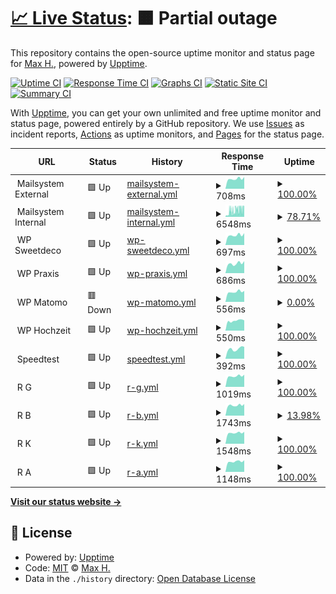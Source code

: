 # [📈 Live Status](https://status.haeckl-it.de): <!--live status--> **🟧 Partial outage**

This repository contains the open-source uptime monitor and status page for [Max H.](https://status.haeckl-it.de), powered by [Upptime](https://github.com/upptime/upptime).

[![Uptime CI](https://github.com/koj-co/upptime/workflows/Uptime%20CI/badge.svg)](https://github.com/koj-co/upptime/actions?query=workflow%3A%22Uptime+CI%22)
[![Response Time CI](https://github.com/koj-co/upptime/workflows/Response%20Time%20CI/badge.svg)](https://github.com/koj-co/upptime/actions?query=workflow%3A%22Response+Time+CI%22)
[![Graphs CI](https://github.com/koj-co/upptime/workflows/Graphs%20CI/badge.svg)](https://github.com/koj-co/upptime/actions?query=workflow%3A%22Graphs+CI%22)
[![Static Site CI](https://github.com/koj-co/upptime/workflows/Static%20Site%20CI/badge.svg)](https://github.com/koj-co/upptime/actions?query=workflow%3A%22Static+Site+CI%22)
[![Summary CI](https://github.com/koj-co/upptime/workflows/Summary%20CI/badge.svg)](https://github.com/koj-co/upptime/actions?query=workflow%3A%22Summary+CI%22)

With [Upptime](https://upptime.js.org), you can get your own unlimited and free uptime monitor and status page, powered entirely by a GitHub repository. We use [Issues](https://github.com/8ear/upptime/issues) as incident reports, [Actions](https://github.com/8ear/upptime/actions) as uptime monitors, and [Pages](https://status.haeckl-it.de) for the status page.

<!--start: status pages-->
<!-- This summary is generated by Upptime (https://github.com/upptime/upptime) -->
<!-- Do not edit this manually, your changes will be overwritten -->
<!-- prettier-ignore -->
| URL | Status | History | Response Time | Uptime |
| --- | ------ | ------- | ------------- | ------ |
| <img alt="" src="https://icons.duckduckgo.com/ip3/null.ico" height="13"> Mailsystem External | 🟩 Up | [mailsystem-external.yml](https://github.com/8ear/upptime/commits/HEAD/history/mailsystem-external.yml) | <details><summary><img alt="Response time graph" src="./graphs/mailsystem-external/response-time-week.png" height="20"> 708ms</summary><br><a href="https://status.haeckl-it.de/history/mailsystem-external"><img alt="Response time 792" src="https://img.shields.io/endpoint?url=https%3A%2F%2Fraw.githubusercontent.com%2F8ear%2Fupptime%2FHEAD%2Fapi%2Fmailsystem-external%2Fresponse-time.json"></a><br><a href="https://status.haeckl-it.de/history/mailsystem-external"><img alt="24-hour response time 835" src="https://img.shields.io/endpoint?url=https%3A%2F%2Fraw.githubusercontent.com%2F8ear%2Fupptime%2FHEAD%2Fapi%2Fmailsystem-external%2Fresponse-time-day.json"></a><br><a href="https://status.haeckl-it.de/history/mailsystem-external"><img alt="7-day response time 708" src="https://img.shields.io/endpoint?url=https%3A%2F%2Fraw.githubusercontent.com%2F8ear%2Fupptime%2FHEAD%2Fapi%2Fmailsystem-external%2Fresponse-time-week.json"></a><br><a href="https://status.haeckl-it.de/history/mailsystem-external"><img alt="30-day response time 748" src="https://img.shields.io/endpoint?url=https%3A%2F%2Fraw.githubusercontent.com%2F8ear%2Fupptime%2FHEAD%2Fapi%2Fmailsystem-external%2Fresponse-time-month.json"></a><br><a href="https://status.haeckl-it.de/history/mailsystem-external"><img alt="1-year response time 809" src="https://img.shields.io/endpoint?url=https%3A%2F%2Fraw.githubusercontent.com%2F8ear%2Fupptime%2FHEAD%2Fapi%2Fmailsystem-external%2Fresponse-time-year.json"></a></details> | <details><summary><a href="https://status.haeckl-it.de/history/mailsystem-external">100.00%</a></summary><a href="https://status.haeckl-it.de/history/mailsystem-external"><img alt="All-time uptime 97.26%" src="https://img.shields.io/endpoint?url=https%3A%2F%2Fraw.githubusercontent.com%2F8ear%2Fupptime%2FHEAD%2Fapi%2Fmailsystem-external%2Fuptime.json"></a><br><a href="https://status.haeckl-it.de/history/mailsystem-external"><img alt="24-hour uptime 100.00%" src="https://img.shields.io/endpoint?url=https%3A%2F%2Fraw.githubusercontent.com%2F8ear%2Fupptime%2FHEAD%2Fapi%2Fmailsystem-external%2Fuptime-day.json"></a><br><a href="https://status.haeckl-it.de/history/mailsystem-external"><img alt="7-day uptime 100.00%" src="https://img.shields.io/endpoint?url=https%3A%2F%2Fraw.githubusercontent.com%2F8ear%2Fupptime%2FHEAD%2Fapi%2Fmailsystem-external%2Fuptime-week.json"></a><br><a href="https://status.haeckl-it.de/history/mailsystem-external"><img alt="30-day uptime 99.93%" src="https://img.shields.io/endpoint?url=https%3A%2F%2Fraw.githubusercontent.com%2F8ear%2Fupptime%2FHEAD%2Fapi%2Fmailsystem-external%2Fuptime-month.json"></a><br><a href="https://status.haeckl-it.de/history/mailsystem-external"><img alt="1-year uptime 99.94%" src="https://img.shields.io/endpoint?url=https%3A%2F%2Fraw.githubusercontent.com%2F8ear%2Fupptime%2FHEAD%2Fapi%2Fmailsystem-external%2Fuptime-year.json"></a></details>
| <img alt="" src="https://icons.duckduckgo.com/ip3/null.ico" height="13"> Mailsystem Internal | 🟩 Up | [mailsystem-internal.yml](https://github.com/8ear/upptime/commits/HEAD/history/mailsystem-internal.yml) | <details><summary><img alt="Response time graph" src="./graphs/mailsystem-internal/response-time-week.png" height="20"> 6548ms</summary><br><a href="https://status.haeckl-it.de/history/mailsystem-internal"><img alt="Response time 2556" src="https://img.shields.io/endpoint?url=https%3A%2F%2Fraw.githubusercontent.com%2F8ear%2Fupptime%2FHEAD%2Fapi%2Fmailsystem-internal%2Fresponse-time.json"></a><br><a href="https://status.haeckl-it.de/history/mailsystem-internal"><img alt="24-hour response time 7345" src="https://img.shields.io/endpoint?url=https%3A%2F%2Fraw.githubusercontent.com%2F8ear%2Fupptime%2FHEAD%2Fapi%2Fmailsystem-internal%2Fresponse-time-day.json"></a><br><a href="https://status.haeckl-it.de/history/mailsystem-internal"><img alt="7-day response time 6548" src="https://img.shields.io/endpoint?url=https%3A%2F%2Fraw.githubusercontent.com%2F8ear%2Fupptime%2FHEAD%2Fapi%2Fmailsystem-internal%2Fresponse-time-week.json"></a><br><a href="https://status.haeckl-it.de/history/mailsystem-internal"><img alt="30-day response time 5235" src="https://img.shields.io/endpoint?url=https%3A%2F%2Fraw.githubusercontent.com%2F8ear%2Fupptime%2FHEAD%2Fapi%2Fmailsystem-internal%2Fresponse-time-month.json"></a><br><a href="https://status.haeckl-it.de/history/mailsystem-internal"><img alt="1-year response time 2621" src="https://img.shields.io/endpoint?url=https%3A%2F%2Fraw.githubusercontent.com%2F8ear%2Fupptime%2FHEAD%2Fapi%2Fmailsystem-internal%2Fresponse-time-year.json"></a></details> | <details><summary><a href="https://status.haeckl-it.de/history/mailsystem-internal">78.71%</a></summary><a href="https://status.haeckl-it.de/history/mailsystem-internal"><img alt="All-time uptime 99.16%" src="https://img.shields.io/endpoint?url=https%3A%2F%2Fraw.githubusercontent.com%2F8ear%2Fupptime%2FHEAD%2Fapi%2Fmailsystem-internal%2Fuptime.json"></a><br><a href="https://status.haeckl-it.de/history/mailsystem-internal"><img alt="24-hour uptime 0.00%" src="https://img.shields.io/endpoint?url=https%3A%2F%2Fraw.githubusercontent.com%2F8ear%2Fupptime%2FHEAD%2Fapi%2Fmailsystem-internal%2Fuptime-day.json"></a><br><a href="https://status.haeckl-it.de/history/mailsystem-internal"><img alt="7-day uptime 78.71%" src="https://img.shields.io/endpoint?url=https%3A%2F%2Fraw.githubusercontent.com%2F8ear%2Fupptime%2FHEAD%2Fapi%2Fmailsystem-internal%2Fuptime-week.json"></a><br><a href="https://status.haeckl-it.de/history/mailsystem-internal"><img alt="30-day uptime 95.03%" src="https://img.shields.io/endpoint?url=https%3A%2F%2Fraw.githubusercontent.com%2F8ear%2Fupptime%2FHEAD%2Fapi%2Fmailsystem-internal%2Fuptime-month.json"></a><br><a href="https://status.haeckl-it.de/history/mailsystem-internal"><img alt="1-year uptime 99.44%" src="https://img.shields.io/endpoint?url=https%3A%2F%2Fraw.githubusercontent.com%2F8ear%2Fupptime%2FHEAD%2Fapi%2Fmailsystem-internal%2Fuptime-year.json"></a></details>
| <img alt="" src="https://icons.duckduckgo.com/ip3/null.ico" height="13"> WP Sweetdeco | 🟩 Up | [wp-sweetdeco.yml](https://github.com/8ear/upptime/commits/HEAD/history/wp-sweetdeco.yml) | <details><summary><img alt="Response time graph" src="./graphs/wp-sweetdeco/response-time-week.png" height="20"> 697ms</summary><br><a href="https://status.haeckl-it.de/history/wp-sweetdeco"><img alt="Response time 822" src="https://img.shields.io/endpoint?url=https%3A%2F%2Fraw.githubusercontent.com%2F8ear%2Fupptime%2FHEAD%2Fapi%2Fwp-sweetdeco%2Fresponse-time.json"></a><br><a href="https://status.haeckl-it.de/history/wp-sweetdeco"><img alt="24-hour response time 839" src="https://img.shields.io/endpoint?url=https%3A%2F%2Fraw.githubusercontent.com%2F8ear%2Fupptime%2FHEAD%2Fapi%2Fwp-sweetdeco%2Fresponse-time-day.json"></a><br><a href="https://status.haeckl-it.de/history/wp-sweetdeco"><img alt="7-day response time 697" src="https://img.shields.io/endpoint?url=https%3A%2F%2Fraw.githubusercontent.com%2F8ear%2Fupptime%2FHEAD%2Fapi%2Fwp-sweetdeco%2Fresponse-time-week.json"></a><br><a href="https://status.haeckl-it.de/history/wp-sweetdeco"><img alt="30-day response time 753" src="https://img.shields.io/endpoint?url=https%3A%2F%2Fraw.githubusercontent.com%2F8ear%2Fupptime%2FHEAD%2Fapi%2Fwp-sweetdeco%2Fresponse-time-month.json"></a><br><a href="https://status.haeckl-it.de/history/wp-sweetdeco"><img alt="1-year response time 840" src="https://img.shields.io/endpoint?url=https%3A%2F%2Fraw.githubusercontent.com%2F8ear%2Fupptime%2FHEAD%2Fapi%2Fwp-sweetdeco%2Fresponse-time-year.json"></a></details> | <details><summary><a href="https://status.haeckl-it.de/history/wp-sweetdeco">100.00%</a></summary><a href="https://status.haeckl-it.de/history/wp-sweetdeco"><img alt="All-time uptime 99.34%" src="https://img.shields.io/endpoint?url=https%3A%2F%2Fraw.githubusercontent.com%2F8ear%2Fupptime%2FHEAD%2Fapi%2Fwp-sweetdeco%2Fuptime.json"></a><br><a href="https://status.haeckl-it.de/history/wp-sweetdeco"><img alt="24-hour uptime 100.00%" src="https://img.shields.io/endpoint?url=https%3A%2F%2Fraw.githubusercontent.com%2F8ear%2Fupptime%2FHEAD%2Fapi%2Fwp-sweetdeco%2Fuptime-day.json"></a><br><a href="https://status.haeckl-it.de/history/wp-sweetdeco"><img alt="7-day uptime 100.00%" src="https://img.shields.io/endpoint?url=https%3A%2F%2Fraw.githubusercontent.com%2F8ear%2Fupptime%2FHEAD%2Fapi%2Fwp-sweetdeco%2Fuptime-week.json"></a><br><a href="https://status.haeckl-it.de/history/wp-sweetdeco"><img alt="30-day uptime 99.93%" src="https://img.shields.io/endpoint?url=https%3A%2F%2Fraw.githubusercontent.com%2F8ear%2Fupptime%2FHEAD%2Fapi%2Fwp-sweetdeco%2Fuptime-month.json"></a><br><a href="https://status.haeckl-it.de/history/wp-sweetdeco"><img alt="1-year uptime 98.42%" src="https://img.shields.io/endpoint?url=https%3A%2F%2Fraw.githubusercontent.com%2F8ear%2Fupptime%2FHEAD%2Fapi%2Fwp-sweetdeco%2Fuptime-year.json"></a></details>
| <img alt="" src="https://icons.duckduckgo.com/ip3/null.ico" height="13"> WP Praxis | 🟩 Up | [wp-praxis.yml](https://github.com/8ear/upptime/commits/HEAD/history/wp-praxis.yml) | <details><summary><img alt="Response time graph" src="./graphs/wp-praxis/response-time-week.png" height="20"> 686ms</summary><br><a href="https://status.haeckl-it.de/history/wp-praxis"><img alt="Response time 775" src="https://img.shields.io/endpoint?url=https%3A%2F%2Fraw.githubusercontent.com%2F8ear%2Fupptime%2FHEAD%2Fapi%2Fwp-praxis%2Fresponse-time.json"></a><br><a href="https://status.haeckl-it.de/history/wp-praxis"><img alt="24-hour response time 851" src="https://img.shields.io/endpoint?url=https%3A%2F%2Fraw.githubusercontent.com%2F8ear%2Fupptime%2FHEAD%2Fapi%2Fwp-praxis%2Fresponse-time-day.json"></a><br><a href="https://status.haeckl-it.de/history/wp-praxis"><img alt="7-day response time 686" src="https://img.shields.io/endpoint?url=https%3A%2F%2Fraw.githubusercontent.com%2F8ear%2Fupptime%2FHEAD%2Fapi%2Fwp-praxis%2Fresponse-time-week.json"></a><br><a href="https://status.haeckl-it.de/history/wp-praxis"><img alt="30-day response time 722" src="https://img.shields.io/endpoint?url=https%3A%2F%2Fraw.githubusercontent.com%2F8ear%2Fupptime%2FHEAD%2Fapi%2Fwp-praxis%2Fresponse-time-month.json"></a><br><a href="https://status.haeckl-it.de/history/wp-praxis"><img alt="1-year response time 790" src="https://img.shields.io/endpoint?url=https%3A%2F%2Fraw.githubusercontent.com%2F8ear%2Fupptime%2FHEAD%2Fapi%2Fwp-praxis%2Fresponse-time-year.json"></a></details> | <details><summary><a href="https://status.haeckl-it.de/history/wp-praxis">100.00%</a></summary><a href="https://status.haeckl-it.de/history/wp-praxis"><img alt="All-time uptime 98.77%" src="https://img.shields.io/endpoint?url=https%3A%2F%2Fraw.githubusercontent.com%2F8ear%2Fupptime%2FHEAD%2Fapi%2Fwp-praxis%2Fuptime.json"></a><br><a href="https://status.haeckl-it.de/history/wp-praxis"><img alt="24-hour uptime 100.00%" src="https://img.shields.io/endpoint?url=https%3A%2F%2Fraw.githubusercontent.com%2F8ear%2Fupptime%2FHEAD%2Fapi%2Fwp-praxis%2Fuptime-day.json"></a><br><a href="https://status.haeckl-it.de/history/wp-praxis"><img alt="7-day uptime 100.00%" src="https://img.shields.io/endpoint?url=https%3A%2F%2Fraw.githubusercontent.com%2F8ear%2Fupptime%2FHEAD%2Fapi%2Fwp-praxis%2Fuptime-week.json"></a><br><a href="https://status.haeckl-it.de/history/wp-praxis"><img alt="30-day uptime 99.93%" src="https://img.shields.io/endpoint?url=https%3A%2F%2Fraw.githubusercontent.com%2F8ear%2Fupptime%2FHEAD%2Fapi%2Fwp-praxis%2Fuptime-month.json"></a><br><a href="https://status.haeckl-it.de/history/wp-praxis"><img alt="1-year uptime 99.99%" src="https://img.shields.io/endpoint?url=https%3A%2F%2Fraw.githubusercontent.com%2F8ear%2Fupptime%2FHEAD%2Fapi%2Fwp-praxis%2Fuptime-year.json"></a></details>
| <img alt="" src="https://icons.duckduckgo.com/ip3/null.ico" height="13"> WP Matomo | 🟥 Down | [wp-matomo.yml](https://github.com/8ear/upptime/commits/HEAD/history/wp-matomo.yml) | <details><summary><img alt="Response time graph" src="./graphs/wp-matomo/response-time-week.png" height="20"> 556ms</summary><br><a href="https://status.haeckl-it.de/history/wp-matomo"><img alt="Response time 607" src="https://img.shields.io/endpoint?url=https%3A%2F%2Fraw.githubusercontent.com%2F8ear%2Fupptime%2FHEAD%2Fapi%2Fwp-matomo%2Fresponse-time.json"></a><br><a href="https://status.haeckl-it.de/history/wp-matomo"><img alt="24-hour response time 604" src="https://img.shields.io/endpoint?url=https%3A%2F%2Fraw.githubusercontent.com%2F8ear%2Fupptime%2FHEAD%2Fapi%2Fwp-matomo%2Fresponse-time-day.json"></a><br><a href="https://status.haeckl-it.de/history/wp-matomo"><img alt="7-day response time 556" src="https://img.shields.io/endpoint?url=https%3A%2F%2Fraw.githubusercontent.com%2F8ear%2Fupptime%2FHEAD%2Fapi%2Fwp-matomo%2Fresponse-time-week.json"></a><br><a href="https://status.haeckl-it.de/history/wp-matomo"><img alt="30-day response time 569" src="https://img.shields.io/endpoint?url=https%3A%2F%2Fraw.githubusercontent.com%2F8ear%2Fupptime%2FHEAD%2Fapi%2Fwp-matomo%2Fresponse-time-month.json"></a><br><a href="https://status.haeckl-it.de/history/wp-matomo"><img alt="1-year response time 615" src="https://img.shields.io/endpoint?url=https%3A%2F%2Fraw.githubusercontent.com%2F8ear%2Fupptime%2FHEAD%2Fapi%2Fwp-matomo%2Fresponse-time-year.json"></a></details> | <details><summary><a href="https://status.haeckl-it.de/history/wp-matomo">0.00%</a></summary><a href="https://status.haeckl-it.de/history/wp-matomo"><img alt="All-time uptime 34.86%" src="https://img.shields.io/endpoint?url=https%3A%2F%2Fraw.githubusercontent.com%2F8ear%2Fupptime%2FHEAD%2Fapi%2Fwp-matomo%2Fuptime.json"></a><br><a href="https://status.haeckl-it.de/history/wp-matomo"><img alt="24-hour uptime 0.00%" src="https://img.shields.io/endpoint?url=https%3A%2F%2Fraw.githubusercontent.com%2F8ear%2Fupptime%2FHEAD%2Fapi%2Fwp-matomo%2Fuptime-day.json"></a><br><a href="https://status.haeckl-it.de/history/wp-matomo"><img alt="7-day uptime 0.00%" src="https://img.shields.io/endpoint?url=https%3A%2F%2Fraw.githubusercontent.com%2F8ear%2Fupptime%2FHEAD%2Fapi%2Fwp-matomo%2Fuptime-week.json"></a><br><a href="https://status.haeckl-it.de/history/wp-matomo"><img alt="30-day uptime 0.00%" src="https://img.shields.io/endpoint?url=https%3A%2F%2Fraw.githubusercontent.com%2F8ear%2Fupptime%2FHEAD%2Fapi%2Fwp-matomo%2Fuptime-month.json"></a><br><a href="https://status.haeckl-it.de/history/wp-matomo"><img alt="1-year uptime 0.01%" src="https://img.shields.io/endpoint?url=https%3A%2F%2Fraw.githubusercontent.com%2F8ear%2Fupptime%2FHEAD%2Fapi%2Fwp-matomo%2Fuptime-year.json"></a></details>
| <img alt="" src="https://icons.duckduckgo.com/ip3/null.ico" height="13"> WP Hochzeit | 🟩 Up | [wp-hochzeit.yml](https://github.com/8ear/upptime/commits/HEAD/history/wp-hochzeit.yml) | <details><summary><img alt="Response time graph" src="./graphs/wp-hochzeit/response-time-week.png" height="20"> 550ms</summary><br><a href="https://status.haeckl-it.de/history/wp-hochzeit"><img alt="Response time 713" src="https://img.shields.io/endpoint?url=https%3A%2F%2Fraw.githubusercontent.com%2F8ear%2Fupptime%2FHEAD%2Fapi%2Fwp-hochzeit%2Fresponse-time.json"></a><br><a href="https://status.haeckl-it.de/history/wp-hochzeit"><img alt="24-hour response time 564" src="https://img.shields.io/endpoint?url=https%3A%2F%2Fraw.githubusercontent.com%2F8ear%2Fupptime%2FHEAD%2Fapi%2Fwp-hochzeit%2Fresponse-time-day.json"></a><br><a href="https://status.haeckl-it.de/history/wp-hochzeit"><img alt="7-day response time 550" src="https://img.shields.io/endpoint?url=https%3A%2F%2Fraw.githubusercontent.com%2F8ear%2Fupptime%2FHEAD%2Fapi%2Fwp-hochzeit%2Fresponse-time-week.json"></a><br><a href="https://status.haeckl-it.de/history/wp-hochzeit"><img alt="30-day response time 597" src="https://img.shields.io/endpoint?url=https%3A%2F%2Fraw.githubusercontent.com%2F8ear%2Fupptime%2FHEAD%2Fapi%2Fwp-hochzeit%2Fresponse-time-month.json"></a><br><a href="https://status.haeckl-it.de/history/wp-hochzeit"><img alt="1-year response time 675" src="https://img.shields.io/endpoint?url=https%3A%2F%2Fraw.githubusercontent.com%2F8ear%2Fupptime%2FHEAD%2Fapi%2Fwp-hochzeit%2Fresponse-time-year.json"></a></details> | <details><summary><a href="https://status.haeckl-it.de/history/wp-hochzeit">100.00%</a></summary><a href="https://status.haeckl-it.de/history/wp-hochzeit"><img alt="All-time uptime 99.59%" src="https://img.shields.io/endpoint?url=https%3A%2F%2Fraw.githubusercontent.com%2F8ear%2Fupptime%2FHEAD%2Fapi%2Fwp-hochzeit%2Fuptime.json"></a><br><a href="https://status.haeckl-it.de/history/wp-hochzeit"><img alt="24-hour uptime 100.00%" src="https://img.shields.io/endpoint?url=https%3A%2F%2Fraw.githubusercontent.com%2F8ear%2Fupptime%2FHEAD%2Fapi%2Fwp-hochzeit%2Fuptime-day.json"></a><br><a href="https://status.haeckl-it.de/history/wp-hochzeit"><img alt="7-day uptime 100.00%" src="https://img.shields.io/endpoint?url=https%3A%2F%2Fraw.githubusercontent.com%2F8ear%2Fupptime%2FHEAD%2Fapi%2Fwp-hochzeit%2Fuptime-week.json"></a><br><a href="https://status.haeckl-it.de/history/wp-hochzeit"><img alt="30-day uptime 99.93%" src="https://img.shields.io/endpoint?url=https%3A%2F%2Fraw.githubusercontent.com%2F8ear%2Fupptime%2FHEAD%2Fapi%2Fwp-hochzeit%2Fuptime-month.json"></a><br><a href="https://status.haeckl-it.de/history/wp-hochzeit"><img alt="1-year uptime 99.95%" src="https://img.shields.io/endpoint?url=https%3A%2F%2Fraw.githubusercontent.com%2F8ear%2Fupptime%2FHEAD%2Fapi%2Fwp-hochzeit%2Fuptime-year.json"></a></details>
| <img alt="" src="https://icons.duckduckgo.com/ip3/null.ico" height="13"> Speedtest | 🟩 Up | [speedtest.yml](https://github.com/8ear/upptime/commits/HEAD/history/speedtest.yml) | <details><summary><img alt="Response time graph" src="./graphs/speedtest/response-time-week.png" height="20"> 392ms</summary><br><a href="https://status.haeckl-it.de/history/speedtest"><img alt="Response time 473" src="https://img.shields.io/endpoint?url=https%3A%2F%2Fraw.githubusercontent.com%2F8ear%2Fupptime%2FHEAD%2Fapi%2Fspeedtest%2Fresponse-time.json"></a><br><a href="https://status.haeckl-it.de/history/speedtest"><img alt="24-hour response time 474" src="https://img.shields.io/endpoint?url=https%3A%2F%2Fraw.githubusercontent.com%2F8ear%2Fupptime%2FHEAD%2Fapi%2Fspeedtest%2Fresponse-time-day.json"></a><br><a href="https://status.haeckl-it.de/history/speedtest"><img alt="7-day response time 392" src="https://img.shields.io/endpoint?url=https%3A%2F%2Fraw.githubusercontent.com%2F8ear%2Fupptime%2FHEAD%2Fapi%2Fspeedtest%2Fresponse-time-week.json"></a><br><a href="https://status.haeckl-it.de/history/speedtest"><img alt="30-day response time 443" src="https://img.shields.io/endpoint?url=https%3A%2F%2Fraw.githubusercontent.com%2F8ear%2Fupptime%2FHEAD%2Fapi%2Fspeedtest%2Fresponse-time-month.json"></a><br><a href="https://status.haeckl-it.de/history/speedtest"><img alt="1-year response time 486" src="https://img.shields.io/endpoint?url=https%3A%2F%2Fraw.githubusercontent.com%2F8ear%2Fupptime%2FHEAD%2Fapi%2Fspeedtest%2Fresponse-time-year.json"></a></details> | <details><summary><a href="https://status.haeckl-it.de/history/speedtest">100.00%</a></summary><a href="https://status.haeckl-it.de/history/speedtest"><img alt="All-time uptime 99.99%" src="https://img.shields.io/endpoint?url=https%3A%2F%2Fraw.githubusercontent.com%2F8ear%2Fupptime%2FHEAD%2Fapi%2Fspeedtest%2Fuptime.json"></a><br><a href="https://status.haeckl-it.de/history/speedtest"><img alt="24-hour uptime 100.00%" src="https://img.shields.io/endpoint?url=https%3A%2F%2Fraw.githubusercontent.com%2F8ear%2Fupptime%2FHEAD%2Fapi%2Fspeedtest%2Fuptime-day.json"></a><br><a href="https://status.haeckl-it.de/history/speedtest"><img alt="7-day uptime 100.00%" src="https://img.shields.io/endpoint?url=https%3A%2F%2Fraw.githubusercontent.com%2F8ear%2Fupptime%2FHEAD%2Fapi%2Fspeedtest%2Fuptime-week.json"></a><br><a href="https://status.haeckl-it.de/history/speedtest"><img alt="30-day uptime 99.93%" src="https://img.shields.io/endpoint?url=https%3A%2F%2Fraw.githubusercontent.com%2F8ear%2Fupptime%2FHEAD%2Fapi%2Fspeedtest%2Fuptime-month.json"></a><br><a href="https://status.haeckl-it.de/history/speedtest"><img alt="1-year uptime 99.99%" src="https://img.shields.io/endpoint?url=https%3A%2F%2Fraw.githubusercontent.com%2F8ear%2Fupptime%2FHEAD%2Fapi%2Fspeedtest%2Fuptime-year.json"></a></details>
| <img alt="" src="https://icons.duckduckgo.com/ip3/null.ico" height="13"> R G | 🟩 Up | [r-g.yml](https://github.com/8ear/upptime/commits/HEAD/history/r-g.yml) | <details><summary><img alt="Response time graph" src="./graphs/r-g/response-time-week.png" height="20"> 1019ms</summary><br><a href="https://status.haeckl-it.de/history/r-g"><img alt="Response time 1062" src="https://img.shields.io/endpoint?url=https%3A%2F%2Fraw.githubusercontent.com%2F8ear%2Fupptime%2FHEAD%2Fapi%2Fr-g%2Fresponse-time.json"></a><br><a href="https://status.haeckl-it.de/history/r-g"><img alt="24-hour response time 1159" src="https://img.shields.io/endpoint?url=https%3A%2F%2Fraw.githubusercontent.com%2F8ear%2Fupptime%2FHEAD%2Fapi%2Fr-g%2Fresponse-time-day.json"></a><br><a href="https://status.haeckl-it.de/history/r-g"><img alt="7-day response time 1019" src="https://img.shields.io/endpoint?url=https%3A%2F%2Fraw.githubusercontent.com%2F8ear%2Fupptime%2FHEAD%2Fapi%2Fr-g%2Fresponse-time-week.json"></a><br><a href="https://status.haeckl-it.de/history/r-g"><img alt="30-day response time 1063" src="https://img.shields.io/endpoint?url=https%3A%2F%2Fraw.githubusercontent.com%2F8ear%2Fupptime%2FHEAD%2Fapi%2Fr-g%2Fresponse-time-month.json"></a><br><a href="https://status.haeckl-it.de/history/r-g"><img alt="1-year response time 1120" src="https://img.shields.io/endpoint?url=https%3A%2F%2Fraw.githubusercontent.com%2F8ear%2Fupptime%2FHEAD%2Fapi%2Fr-g%2Fresponse-time-year.json"></a></details> | <details><summary><a href="https://status.haeckl-it.de/history/r-g">100.00%</a></summary><a href="https://status.haeckl-it.de/history/r-g"><img alt="All-time uptime 66.12%" src="https://img.shields.io/endpoint?url=https%3A%2F%2Fraw.githubusercontent.com%2F8ear%2Fupptime%2FHEAD%2Fapi%2Fr-g%2Fuptime.json"></a><br><a href="https://status.haeckl-it.de/history/r-g"><img alt="24-hour uptime 100.00%" src="https://img.shields.io/endpoint?url=https%3A%2F%2Fraw.githubusercontent.com%2F8ear%2Fupptime%2FHEAD%2Fapi%2Fr-g%2Fuptime-day.json"></a><br><a href="https://status.haeckl-it.de/history/r-g"><img alt="7-day uptime 100.00%" src="https://img.shields.io/endpoint?url=https%3A%2F%2Fraw.githubusercontent.com%2F8ear%2Fupptime%2FHEAD%2Fapi%2Fr-g%2Fuptime-week.json"></a><br><a href="https://status.haeckl-it.de/history/r-g"><img alt="30-day uptime 100.00%" src="https://img.shields.io/endpoint?url=https%3A%2F%2Fraw.githubusercontent.com%2F8ear%2Fupptime%2FHEAD%2Fapi%2Fr-g%2Fuptime-month.json"></a><br><a href="https://status.haeckl-it.de/history/r-g"><img alt="1-year uptime 99.87%" src="https://img.shields.io/endpoint?url=https%3A%2F%2Fraw.githubusercontent.com%2F8ear%2Fupptime%2FHEAD%2Fapi%2Fr-g%2Fuptime-year.json"></a></details>
| <img alt="" src="https://icons.duckduckgo.com/ip3/null.ico" height="13"> R B | 🟩 Up | [r-b.yml](https://github.com/8ear/upptime/commits/HEAD/history/r-b.yml) | <details><summary><img alt="Response time graph" src="./graphs/r-b/response-time-week.png" height="20"> 1743ms</summary><br><a href="https://status.haeckl-it.de/history/r-b"><img alt="Response time 1395" src="https://img.shields.io/endpoint?url=https%3A%2F%2Fraw.githubusercontent.com%2F8ear%2Fupptime%2FHEAD%2Fapi%2Fr-b%2Fresponse-time.json"></a><br><a href="https://status.haeckl-it.de/history/r-b"><img alt="24-hour response time 3936" src="https://img.shields.io/endpoint?url=https%3A%2F%2Fraw.githubusercontent.com%2F8ear%2Fupptime%2FHEAD%2Fapi%2Fr-b%2Fresponse-time-day.json"></a><br><a href="https://status.haeckl-it.de/history/r-b"><img alt="7-day response time 1743" src="https://img.shields.io/endpoint?url=https%3A%2F%2Fraw.githubusercontent.com%2F8ear%2Fupptime%2FHEAD%2Fapi%2Fr-b%2Fresponse-time-week.json"></a><br><a href="https://status.haeckl-it.de/history/r-b"><img alt="30-day response time 2409" src="https://img.shields.io/endpoint?url=https%3A%2F%2Fraw.githubusercontent.com%2F8ear%2Fupptime%2FHEAD%2Fapi%2Fr-b%2Fresponse-time-month.json"></a><br><a href="https://status.haeckl-it.de/history/r-b"><img alt="1-year response time 1384" src="https://img.shields.io/endpoint?url=https%3A%2F%2Fraw.githubusercontent.com%2F8ear%2Fupptime%2FHEAD%2Fapi%2Fr-b%2Fresponse-time-year.json"></a></details> | <details><summary><a href="https://status.haeckl-it.de/history/r-b">13.98%</a></summary><a href="https://status.haeckl-it.de/history/r-b"><img alt="All-time uptime 65.83%" src="https://img.shields.io/endpoint?url=https%3A%2F%2Fraw.githubusercontent.com%2F8ear%2Fupptime%2FHEAD%2Fapi%2Fr-b%2Fuptime.json"></a><br><a href="https://status.haeckl-it.de/history/r-b"><img alt="24-hour uptime 0.00%" src="https://img.shields.io/endpoint?url=https%3A%2F%2Fraw.githubusercontent.com%2F8ear%2Fupptime%2FHEAD%2Fapi%2Fr-b%2Fuptime-day.json"></a><br><a href="https://status.haeckl-it.de/history/r-b"><img alt="7-day uptime 13.98%" src="https://img.shields.io/endpoint?url=https%3A%2F%2Fraw.githubusercontent.com%2F8ear%2Fupptime%2FHEAD%2Fapi%2Fr-b%2Fuptime-week.json"></a><br><a href="https://status.haeckl-it.de/history/r-b"><img alt="30-day uptime 79.82%" src="https://img.shields.io/endpoint?url=https%3A%2F%2Fraw.githubusercontent.com%2F8ear%2Fupptime%2FHEAD%2Fapi%2Fr-b%2Fuptime-month.json"></a><br><a href="https://status.haeckl-it.de/history/r-b"><img alt="1-year uptime 98.07%" src="https://img.shields.io/endpoint?url=https%3A%2F%2Fraw.githubusercontent.com%2F8ear%2Fupptime%2FHEAD%2Fapi%2Fr-b%2Fuptime-year.json"></a></details>
| <img alt="" src="https://icons.duckduckgo.com/ip3/null.ico" height="13"> R K | 🟩 Up | [r-k.yml](https://github.com/8ear/upptime/commits/HEAD/history/r-k.yml) | <details><summary><img alt="Response time graph" src="./graphs/r-k/response-time-week.png" height="20"> 1548ms</summary><br><a href="https://status.haeckl-it.de/history/r-k"><img alt="Response time 1537" src="https://img.shields.io/endpoint?url=https%3A%2F%2Fraw.githubusercontent.com%2F8ear%2Fupptime%2FHEAD%2Fapi%2Fr-k%2Fresponse-time.json"></a><br><a href="https://status.haeckl-it.de/history/r-k"><img alt="24-hour response time 1704" src="https://img.shields.io/endpoint?url=https%3A%2F%2Fraw.githubusercontent.com%2F8ear%2Fupptime%2FHEAD%2Fapi%2Fr-k%2Fresponse-time-day.json"></a><br><a href="https://status.haeckl-it.de/history/r-k"><img alt="7-day response time 1548" src="https://img.shields.io/endpoint?url=https%3A%2F%2Fraw.githubusercontent.com%2F8ear%2Fupptime%2FHEAD%2Fapi%2Fr-k%2Fresponse-time-week.json"></a><br><a href="https://status.haeckl-it.de/history/r-k"><img alt="30-day response time 1658" src="https://img.shields.io/endpoint?url=https%3A%2F%2Fraw.githubusercontent.com%2F8ear%2Fupptime%2FHEAD%2Fapi%2Fr-k%2Fresponse-time-month.json"></a><br><a href="https://status.haeckl-it.de/history/r-k"><img alt="1-year response time 1624" src="https://img.shields.io/endpoint?url=https%3A%2F%2Fraw.githubusercontent.com%2F8ear%2Fupptime%2FHEAD%2Fapi%2Fr-k%2Fresponse-time-year.json"></a></details> | <details><summary><a href="https://status.haeckl-it.de/history/r-k">100.00%</a></summary><a href="https://status.haeckl-it.de/history/r-k"><img alt="All-time uptime 66.62%" src="https://img.shields.io/endpoint?url=https%3A%2F%2Fraw.githubusercontent.com%2F8ear%2Fupptime%2FHEAD%2Fapi%2Fr-k%2Fuptime.json"></a><br><a href="https://status.haeckl-it.de/history/r-k"><img alt="24-hour uptime 100.00%" src="https://img.shields.io/endpoint?url=https%3A%2F%2Fraw.githubusercontent.com%2F8ear%2Fupptime%2FHEAD%2Fapi%2Fr-k%2Fuptime-day.json"></a><br><a href="https://status.haeckl-it.de/history/r-k"><img alt="7-day uptime 100.00%" src="https://img.shields.io/endpoint?url=https%3A%2F%2Fraw.githubusercontent.com%2F8ear%2Fupptime%2FHEAD%2Fapi%2Fr-k%2Fuptime-week.json"></a><br><a href="https://status.haeckl-it.de/history/r-k"><img alt="30-day uptime 100.00%" src="https://img.shields.io/endpoint?url=https%3A%2F%2Fraw.githubusercontent.com%2F8ear%2Fupptime%2FHEAD%2Fapi%2Fr-k%2Fuptime-month.json"></a><br><a href="https://status.haeckl-it.de/history/r-k"><img alt="1-year uptime 99.86%" src="https://img.shields.io/endpoint?url=https%3A%2F%2Fraw.githubusercontent.com%2F8ear%2Fupptime%2FHEAD%2Fapi%2Fr-k%2Fuptime-year.json"></a></details>
| <img alt="" src="https://icons.duckduckgo.com/ip3/null.ico" height="13"> R A | 🟩 Up | [r-a.yml](https://github.com/8ear/upptime/commits/HEAD/history/r-a.yml) | <details><summary><img alt="Response time graph" src="./graphs/r-a/response-time-week.png" height="20"> 1148ms</summary><br><a href="https://status.haeckl-it.de/history/r-a"><img alt="Response time 1169" src="https://img.shields.io/endpoint?url=https%3A%2F%2Fraw.githubusercontent.com%2F8ear%2Fupptime%2FHEAD%2Fapi%2Fr-a%2Fresponse-time.json"></a><br><a href="https://status.haeckl-it.de/history/r-a"><img alt="24-hour response time 1281" src="https://img.shields.io/endpoint?url=https%3A%2F%2Fraw.githubusercontent.com%2F8ear%2Fupptime%2FHEAD%2Fapi%2Fr-a%2Fresponse-time-day.json"></a><br><a href="https://status.haeckl-it.de/history/r-a"><img alt="7-day response time 1148" src="https://img.shields.io/endpoint?url=https%3A%2F%2Fraw.githubusercontent.com%2F8ear%2Fupptime%2FHEAD%2Fapi%2Fr-a%2Fresponse-time-week.json"></a><br><a href="https://status.haeckl-it.de/history/r-a"><img alt="30-day response time 1168" src="https://img.shields.io/endpoint?url=https%3A%2F%2Fraw.githubusercontent.com%2F8ear%2Fupptime%2FHEAD%2Fapi%2Fr-a%2Fresponse-time-month.json"></a><br><a href="https://status.haeckl-it.de/history/r-a"><img alt="1-year response time 1213" src="https://img.shields.io/endpoint?url=https%3A%2F%2Fraw.githubusercontent.com%2F8ear%2Fupptime%2FHEAD%2Fapi%2Fr-a%2Fresponse-time-year.json"></a></details> | <details><summary><a href="https://status.haeckl-it.de/history/r-a">100.00%</a></summary><a href="https://status.haeckl-it.de/history/r-a"><img alt="All-time uptime 99.80%" src="https://img.shields.io/endpoint?url=https%3A%2F%2Fraw.githubusercontent.com%2F8ear%2Fupptime%2FHEAD%2Fapi%2Fr-a%2Fuptime.json"></a><br><a href="https://status.haeckl-it.de/history/r-a"><img alt="24-hour uptime 100.00%" src="https://img.shields.io/endpoint?url=https%3A%2F%2Fraw.githubusercontent.com%2F8ear%2Fupptime%2FHEAD%2Fapi%2Fr-a%2Fuptime-day.json"></a><br><a href="https://status.haeckl-it.de/history/r-a"><img alt="7-day uptime 100.00%" src="https://img.shields.io/endpoint?url=https%3A%2F%2Fraw.githubusercontent.com%2F8ear%2Fupptime%2FHEAD%2Fapi%2Fr-a%2Fuptime-week.json"></a><br><a href="https://status.haeckl-it.de/history/r-a"><img alt="30-day uptime 100.00%" src="https://img.shields.io/endpoint?url=https%3A%2F%2Fraw.githubusercontent.com%2F8ear%2Fupptime%2FHEAD%2Fapi%2Fr-a%2Fuptime-month.json"></a><br><a href="https://status.haeckl-it.de/history/r-a"><img alt="1-year uptime 99.72%" src="https://img.shields.io/endpoint?url=https%3A%2F%2Fraw.githubusercontent.com%2F8ear%2Fupptime%2FHEAD%2Fapi%2Fr-a%2Fuptime-year.json"></a></details>

<!--end: status pages-->

[**Visit our status website →**](https://status.haeckl-it.de)

## 📄 License

- Powered by: [Upptime](https://github.com/upptime/upptime)
- Code: [MIT](./LICENSE) © [Max H.](https://status.haeckl-it.de)
- Data in the `./history` directory: [Open Database License](https://opendatacommons.org/licenses/odbl/1-0/)
